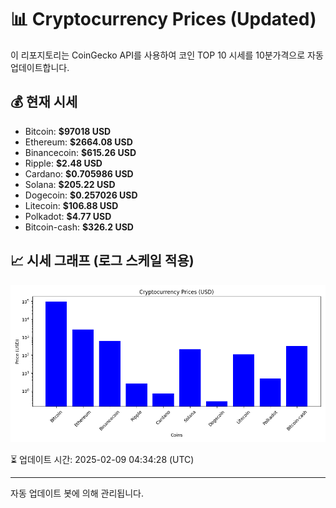 
# 📊 Cryptocurrency Prices (Updated)

이 리포지토리는 CoinGecko API를 사용하여 코인 TOP 10 시세를 10분가격으로 자동 업데이트합니다.

## 💰 현재 시세
- Bitcoin: **$97018 USD**
- Ethereum: **$2664.08 USD**
- Binancecoin: **$615.26 USD**
- Ripple: **$2.48 USD**
- Cardano: **$0.705986 USD**
- Solana: **$205.22 USD**
- Dogecoin: **$0.257026 USD**
- Litecoin: **$106.88 USD**
- Polkadot: **$4.77 USD**
- Bitcoin-cash: **$326.2 USD**

## 📈 시세 그래프 (로그 스케일 적용)
![Crypto Prices](crypto_prices.png)

⏳ 업데이트 시간: 2025-02-09 04:34:28 (UTC)

---
자동 업데이트 봇에 의해 관리됩니다.
